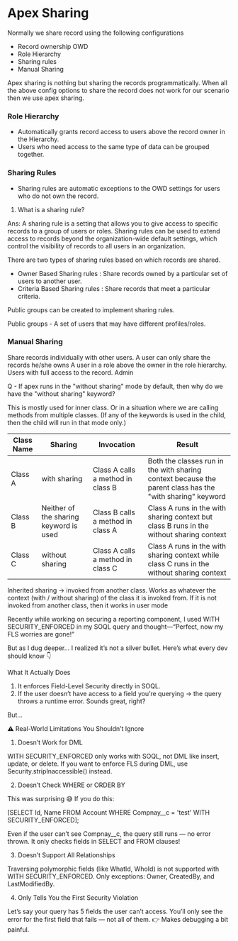 <h1>Apex Sharing</h1>

Normally we share record using the following configurations
* Record ownership OWD
* Role Hierarchy
* Sharing rules
* Manual Sharing

Apex sharing is nothing but sharing the records programmatically. When all the above config options to share the record does not work for our scenario then we use apex sharing.

<h3>Role Hierarchy</h3>

* Automatically grants record access to users above the record owner in the Hierarchy.
* Users who need access to the same type of data can be grouped together.

<h3>Sharing Rules</h3>

* Sharing rules are automatic exceptions to the OWD settings for users who do not own the record. 

1. What is a sharing rule?

Ans: A sharing rule is a setting that allows you to give access to specific records to a group
of users or roles. Sharing rules can be used to extend access to records beyond the
organization-wide default settings, which control the visibility of records to all users in an
organization.

There are two types of sharing rules based on which records are shared.
- Owner Based Sharing rules : Share records owned by a particular set of users to another user.
- Criteria Based Sharing rules : Share records that meet a particular criteria. 

Public groups can be created to implement sharing rules.

Public groups - A set of users that may have different profiles/roles.  

<h3>Manual Sharing</h3>

Share records individually with other users.
A user can only share the records 
he/she owns
A user in a role above the owner in the role hierarchy.
Users with full access to the record.
Admin


Q - If apex runs in the "without sharing" mode by default, then why do we have the "without sharing" keyword?

This is mostly used for inner class. Or in a situation where we are calling methods from multiple classes. (If any of the keywords is used in the child, then the child will run in that mode only.)

<table class="border">
<thead>
<tr>
<th>Class Name</th>
<th>Sharing</th>
<th>Invocation</th>
<th>Result</th>
</tr>
</thead>
<tbody>
<tr>
<td>Class A</td>
<td>with sharing</td>
<td>Class A calls a method in class B</td>
<td>Both the classes run in the with sharing context because the parent class has the "with sharing" keyword</td>
</tr>
<tr>
<td>Class B</td>
<td>Neither of the sharing keyword is used</td>
<td>Class B calls a method in class A</td>
<td>Class A runs in the with sharing context but class B runs in the without sharing context</td>
</tr>
<tr>
<td>Class C</td>
<td>without sharing</td>
<td>Class A calls a method in class C</td>
<td>Class A runs in the with sharing context while class C runs in the without sharing context</td>
</tr>
</tbody>
</table>


Inherited sharing → invoked from another class. Works as whatever the context (with / without sharing) of the class it is invoked from. If it is not invoked from another class, then it works in user mode


Recently while working on securing a reporting component, I used WITH SECURITY_ENFORCED in my SOQL query and thought—“Perfect, now my FLS worries are gone!”

But as I dug deeper… I realized it’s not a silver bullet. Here’s what every dev should know 👇

What It Actually Does

1. It enforces Field-Level Security directly in SOQL.
2. If the user doesn’t have access to a field you’re querying → the query throws a runtime error.
Sounds great, right?

But…

⚠️ Real-World Limitations You Shouldn’t Ignore

1. Doesn’t Work for DML

WITH SECURITY_ENFORCED only works with SOQL, not DML like insert, update, or delete.
If you want to enforce FLS during DML, use Security.stripInaccessible() instead.


2. Doesn’t Check WHERE or ORDER BY

This was surprising 😅
If you do this:

[SELECT Id, Name FROM Account
 WHERE Compnay__c = 'test'
 WITH SECURITY_ENFORCED];

Even if the user can’t see Compnay__c, the query still runs — no error thrown.
It only checks fields in SELECT and FROM clauses!


3. Doesn’t Support All Relationships

Traversing polymorphic fields (like WhatId, WhoId) is not supported with WITH SECURITY_ENFORCED.
Only exceptions: Owner, CreatedBy, and LastModifiedBy.


4. Only Tells You the First Security Violation

Let’s say your query has 5 fields the user can’t access.
You’ll only see the error for the first field that fails — not all of them.
👉 Makes debugging a bit painful.